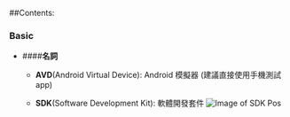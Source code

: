 ##Contents:

### Basic

- ####**名詞**

  - **AVD**(Android Virtual Device): Android 模擬器 (建議直接使用手機測試app)

  - **SDK**(Software Development Kit): 軟體開發套件 ![Image of SDK Pos](http://i.imgur.com/QucRhNl.png)
